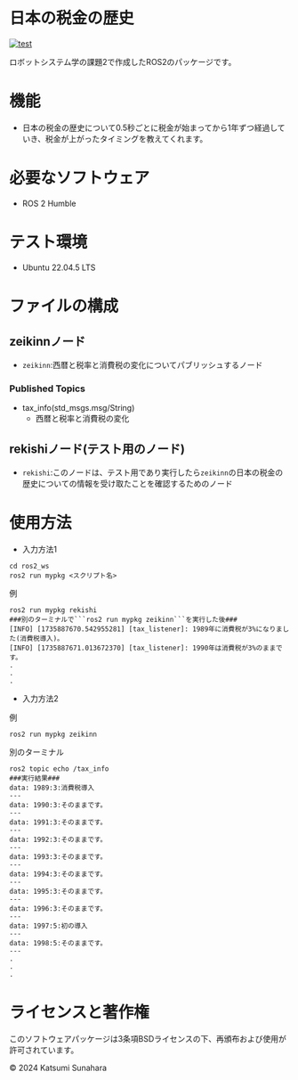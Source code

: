 # 日本の税金の歴史
[![test](https://github.com/aruitemasu/ros2/actions/workflows/test.yml/badge.svg?branch=main)](https://github.com/aruitemasu/ros2/actions/workflows/test.yml)

ロボットシステム学の課題2で作成したROS2のパッケージです。

# 機能

- 日本の税金の歴史について0.5秒ごとに税金が始まってから1年ずつ経過していき、税金が上がったタイミングを教えてくれます。

# 必要なソフトウェア
- ROS 2 Humble

# テスト環境
- Ubuntu 22.04.5 LTS

# ファイルの構成
## zeikinnノード
- ```zeikinn```:西暦と税率と消費税の変化についてパブリッシュするノード

### Published Topics
- tax_info(std_msgs.msg/String)
  - 西暦と税率と消費税の変化

## rekishiノード(テスト用のノード)
- ```rekishi```:このノードは、テスト用であり実行したら```zeikinn```の日本の税金の歴史についての情報を受け取たことを確認するためのノード

# 使用方法

- 入力方法1

```
cd ros2_ws
ros2 run mypkg <スクリプト名>
```

例

```
ros2 run mypkg rekishi
###別のターミナルで```ros2 run mypkg zeikinn```を実行した後###
[INFO] [1735887670.542955281] [tax_listener]: 1989年に消費税が3%になりました(消費税導入)。
[INFO] [1735887671.013672370] [tax_listener]: 1990年は消費税が3%のままです。
.
.
.
```

- 入力方法2

例
```
ros2 run mypkg zeikinn
```
別のターミナル
```
ros2 topic echo /tax_info
###実行結果###
data: 1989:3:消費税導入
---
data: 1990:3:そのままです。
---
data: 1991:3:そのままです。
---
data: 1992:3:そのままです。
---
data: 1993:3:そのままです。
---
data: 1994:3:そのままです。
---
data: 1995:3:そのままです。
---
data: 1996:3:そのままです。
---
data: 1997:5:初の導入
---
data: 1998:5:そのままです。
---
.
.
.
```

# ライセンスと著作権

このソフトウェアパッケージは3条項BSDライセンスの下、再頒布および使用が許可されています。

© 2024 Katsumi Sunahara

